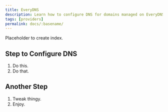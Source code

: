 ```yaml
---
title: EveryDNS
description: Learn how to configure DNS for domains managed on EveryDNS.
tags: [providers]
permalink: docs/:basename/
---
```

Placeholder to create index.
## Step to Configure DNS
1. Do this.
2. Do that.

## Another Step
1. Tweak thingy.
2. Enjoy.
